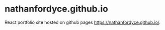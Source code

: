 # nathanfordyce.github.io

React portfolio site hosted on github pages https://nathanfordyce.github.io/.
